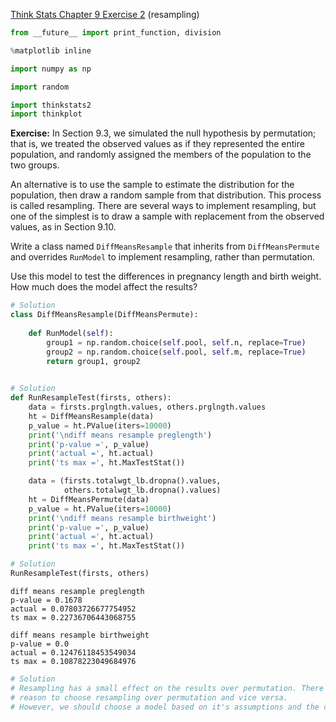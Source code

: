 [Think Stats Chapter 9 Exercise 2](http://greenteapress.com/thinkstats2/html/thinkstats2010.html#toc90) (resampling)

>> 

```python
from __future__ import print_function, division

%matplotlib inline

import numpy as np

import random

import thinkstats2
import thinkplot
```

**Exercise:** In Section 9.3, we simulated the null hypothesis by permutation; that is, we treated the observed values as if they represented the entire population, and randomly assigned the members of the population to the two groups.

An alternative is to use the sample to estimate the distribution for the population, then draw a random sample from that distribution. This process is called resampling. There are several ways to implement resampling, but one of the simplest is to draw a sample with replacement from the observed values, as in Section 9.10.

Write a class named `DiffMeansResample` that inherits from `DiffMeansPermute` and overrides `RunModel` to implement resampling, rather than permutation.

Use this model to test the differences in pregnancy length and birth weight. How much does the model affect the results?


```python
# Solution 
class DiffMeansResample(DiffMeansPermute):
    
    def RunModel(self):
        group1 = np.random.choice(self.pool, self.n, replace=True)
        group2 = np.random.choice(self.pool, self.m, replace=True)
        return group1, group2
  
```


```python
# Solution 
def RunResampleTest(firsts, others):
    data = firsts.prglngth.values, others.prglngth.values
    ht = DiffMeansResample(data)
    p_value = ht.PValue(iters=10000)
    print('\ndiff means resample preglength')
    print('p-value =', p_value)
    print('actual =', ht.actual)
    print('ts max =', ht.MaxTestStat())

    data = (firsts.totalwgt_lb.dropna().values,
            others.totalwgt_lb.dropna().values)
    ht = DiffMeansPermute(data)
    p_value = ht.PValue(iters=10000)
    print('\ndiff means resample birthweight')
    print('p-value =', p_value)
    print('actual =', ht.actual)
    print('ts max =', ht.MaxTestStat())
```


```python
# Solution
RunResampleTest(firsts, others)
```

    
    diff means resample preglength
    p-value = 0.1678
    actual = 0.07803726677754952
    ts max = 0.22736706443068755
    
    diff means resample birthweight
    p-value = 0.0
    actual = 0.12476118453549034
    ts max = 0.10878223049684976



```python
# Solution
# Resampling has a small effect on the results over permutation. There is no obvious 
# reason to choose resampling over permutation and vice versa. 
# However, we should choose a model based on it's assumptions and the choice of the null hypothesis.

```
